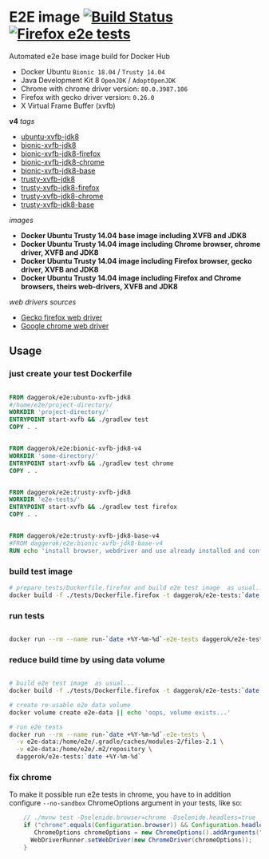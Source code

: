# E2E image [![Build Status](https://travis-ci.org/daggerok/e2e.svg?branch=master)](https://travis-ci.org/daggerok/e2e) [![Firefox e2e tests](https://github.com/daggerok/e2e/workflows/Firefox%20e2e%20tests/badge.svg)](https://github.com/daggerok/e2e/actions)
Automated e2e base image build for Docker Hub

- Docker Ubuntu `Bionic 18.04` / `Trusty 14.04`
- Java Development Kit 8 `OpenJDK` / `AdoptOpenJDK`
- Chrome with chrome driver version: `80.0.3987.106`
- Firefox with gecko driver version: `0.26.0`
- X Virtual Frame Buffer (xvfb)

__v4__ _tags_

- [ubuntu-xvfb-jdk8](https://github.com/daggerok/e2e/tree/ubuntu-xvfb-jdk8-v4)
- [bionic-xvfb-jdk8](https://github.com/daggerok/e2e/tree/bionic-xvfb-jdk8-v4)
- [bionic-xvfb-jdk8-firefox](https://github.com/daggerok/e2e/tree/bionic-xvfb-jdk8-firefox-v4)
- [bionic-xvfb-jdk8-chrome](https://github.com/daggerok/e2e/tree/bionic-xvfb-jdk8-chrome-v4)
- [bionic-xvfb-jdk8-base](https://github.com/daggerok/e2e/tree/bionic-xvfb-jdk8-base-v4)
- [trusty-xvfb-jdk8](https://github.com/daggerok/e2e/tree/trusty-xvfb-jdk8-v4)
- [trusty-xvfb-jdk8-firefox](https://github.com/daggerok/e2e/tree/trusty-xvfb-jdk8-firefox-v4)
- [trusty-xvfb-jdk8-chrome](https://github.com/daggerok/e2e/tree/trusty-xvfb-jdk8-chrome-v4)
- [trusty-xvfb-jdk8-base](https://github.com/daggerok/e2e/tree/trusty-xvfb-jdk8-base-v4)

_images_

- **Docker Ubuntu Trusty 14.04 base image including XVFB and JDK8**
- **Docker Ubuntu Trusty 14.04 image including Chrome browser, chrome driver, XVFB and JDK8**
- **Docker Ubuntu Trusty 14.04 image including Firefox browser, gecko driver, XVFB and JDK8**
- **Docker Ubuntu Trusty 14.04 image including Firefox and Chrome browsers, theirs web-drivers, XVFB and JDK8**

<!--

__v3__ _tags_

- [bionic-xvfb-jdk8](https://github.com/daggerok/e2e/tree/bionic-xvfb-jdk8-v3)
- [bionic-xvfb-jdk8-chrome](https://github.com/daggerok/e2e/tree/bionic-xvfb-jdk8-chrome-v3)
- [bionic-xvfb-jdk8-firefox](https://github.com/daggerok/e2e/tree/bionic-xvfb-jdk8-firefox-v3)
- [bionic-xvfb-jdk8-base](https://github.com/daggerok/e2e/tree/bionic-xvfb-jdk8-base-v3)

- [ubuntu-xvfb-jdk8](https://github.com/daggerok/e2e/tree/ubuntu-xvfb-jdk8-v3)
- [ubuntu-xvfb-jdk8-chrome](https://github.com/daggerok/e2e/tree/ubuntu-xvfb-jdk8-chrome-v3)
- [ubuntu-xvfb-jdk8-firefox](https://github.com/daggerok/e2e/tree/ubuntu-xvfb-jdk8-firefox-v3)
- [ubuntu-xvfb-jdk8-base](https://github.com/daggerok/e2e/tree/ubuntu-xvfb-jdk8-base-v3)

- [trusty-xvfb-jdk8](https://github.com/daggerok/e2e/tree/trusty-xvfb-jdk8-v3)
- [trusty-xvfb-jdk8-chrome](https://github.com/daggerok/e2e/tree/trusty-xvfb-jdk8-chrome-v3)
- [trusty-xvfb-jdk8-firefox](https://github.com/daggerok/e2e/tree/trusty-xvfb-jdk8-firefox-v3)
- [trusty-xvfb-jdk8-base](https://github.com/daggerok/e2e/tree/trusty-xvfb-jdk8-base-v3)

-->

_web drivers sources_

* [Gecko firefox web driver](https://github.com/mozilla/geckodriver/releases)
* [Google chrome web driver](http://chromedriver.chromium.org/)

## Usage

### just create your test Dockerfile

```dockerfile

FROM daggerok/e2e:ubuntu-xvfb-jdk8
#/home/e2e/project-directory/
WORKDIR 'project-directory/'
ENTRYPOINT start-xvfb && ./gradlew test
COPY . .

```

```dockerfile

FROM daggerok/e2e:bionic-xvfb-jdk8-v4
WORKDIR 'some-directory/'
ENTRYPOINT start-xvfb && ./gradlew test chrome
COPY . .

```

```dockerfile

FROM daggerok/e2e:trusty-xvfb-jdk8
WORKDIR 'e2e-tests/'
ENTRYPOINT start-xvfb && ./gradlew test firefox
COPY . .

```

```dockerfile

FROM daggerok/e2e:trusty-xvfb-jdk8-base-v4
#FROM daggerok/e2e:bionic-xvfb-jdk8-base-v4
RUN echo 'install browser, webdriver and use already installed and configured jdk8 + Xvfb based on Ubuntu 14.04'

```

### build test image

```bash
# prepare tests/Dockerfile.firefox and build e2e test image  as usual...
docker build -f ./tests/Dockerfile.firefox -t daggerok/e2e-tests:`date +%Y-%m-%d` ./tests

```

### run tests

```bash

docker run --rm --name run-`date +%Y-%m-%d`-e2e-tests daggerok/e2e-tests:`date +%Y-%m-%d`

```

### reduce build time by using data volume

```bash

# build e2e test image  as usual...
docker build -f ./tests/Dockerfile.firefox -t daggerok/e2e-tests:`date +%Y-%m-%d` ./tests

# create re-usable e2e data volume
docker volume create e2e-data || echo 'oops, volume exists...'

# run e2e tests
docker run --rm --name run-`date +%Y-%m-%d`-e2e-tests \
  -v e2e-data:/home/e2e/.gradle/caches/modules-2/files-2.1 \
  -v e2e-data:/home/e2e/.m2/repository \
  daggerok/e2e-tests:`date +%Y-%m-%d`

```

### fix chrome

To make it possible run e2e tests in chrome, you have to in addition configure `--no-sandbox` ChromeOptions argument
in your tests, like so:

```java
    // ./mvnw test -Dselenide.browser=chrome -Dselenide.headless=true
    if ("chrome".equals(Configuration.browser)) && Configuration.headless) {
       ChromeOptions chromeOptions = new ChromeOptions().addArguments("--no-sandbox");
      WebDriverRunner.setWebDriver(new ChromeDriver(chromeOptions));
    }
```

<!--

### reduce build time (wrong, don't do that)

In real big projects resolving dependencies each time might take long time and sometimes it's not what we want...
So we can try reuse existing local `~/.gradle` and `~/.m2` folders to reduce build time. 
To do so, just mount needed folder on during docker run:

```bash

docker build -t my-e2e-tests:latest .
mkdir -p ~/.gradle/caches/modules-2/files-2.1 ~/.m2/repository
docker run --rm --name run-my-e2e-tests \
  -v ~/.gradle/caches/modules-2/files-2.1:/home/e2e/.gradle/caches/modules-2/files-2.1 \
  -v ~/.m2/repository:/home/e2e/.m2/repository \
  my-e2e-tests

```

**WARNING**

Sometimes it might cause some strange and not obvious problems for `file not found` or `permission denied` topics...
So use it only if you know what you are doing and if you ready to spend time for some debugging :)

-->
